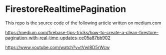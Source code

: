 # FirestoreRealtimePagination

This repo is the source code of the following article written on medium.com

https://medium.com/firebase-tips-tricks/how-to-create-a-clean-firestore-pagination-with-real-time-updates-ce05a87bb902

https://www.youtube.com/watch?v=tVwl8D5rWcw
